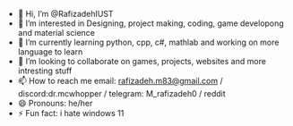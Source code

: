 - 👋 Hi, I’m @RafizadehIUST
- 👀 I’m interested in Designing, project making, coding, game developong and material science 
- 🌱 I’m currently learning python, cpp, c#, mathlab and working on more language to learn
- 💞️ I’m looking to collaborate on games, projects, websites and more intresting stuff
- 📫 How to reach me email: rafizadeh.m83@gmail.com / discord:dr.mcwhopper / telegram: M_rafizadeh0 / reddit
- 😄 Pronouns: he/her
- ⚡ Fun fact: i hate windows 11

<!---
RafizadehIUST/RafizadehIUST is a ✨ special ✨ repository because its `README.md` (this file) appears on your GitHub profile.
You can click the Preview link to take a look at your changes.
--->
